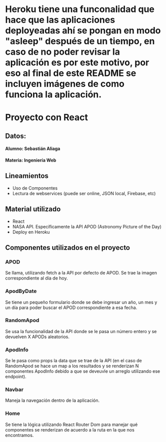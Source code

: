 # Heroku tiene una funconalidad que hace que las aplicaciones deployeadas ahí se pongan en modo "asleep" después de un tiempo, en caso de no poder revisar la aplicación es por este motivo, por eso al final de este README se incluyen imágenes de como funciona la aplicación.   
# Proyecto con React
## Datos:
#### Alumno: Sebastián Aliaga
#### Materia: Ingeniería Web 

## Lineamientos
* Uso de Componentes
* Lectura de webservices (puede ser online, JSON local, Firebase, etc)

## Material utilizado
- React
- NASA API. Específicamente la API APOD (Astronomy Picture of the Day)
- Deploy en Heroku

## Componentes utilizados en el proyecto 
### APOD
Se llama, utilizando fetch a la API por defecto de APOD. Se trae la imagen correspondiente al día de hoy. 

### ApodByDate
Se tiene un pequeño formulario donde se debe ingresar un año, un mes y un día para poder buscar el APOD correspondiente a esa fecha. 

### RandomApod 
Se usa la funcionalidad de la API donde se le pasa un número entero y se devuelven X APODs aleatorios. 

### ApodInfo 
Se le pasa como props la data que se trae de la API (en el caso de RandomApod se hace un map a los resultados y se renderizan N componentes ApodInfo debido a que se deveuvle un arreglo utilizando ese endpoint). 

### Navbar 
Maneja la navegación dentro de la aplicación. 

### Home 
Se tiene la lógica utilizando React Router Dom para manejar qué componentes se renderizan de acuerdo a la ruta en la que nos encontramos. 
